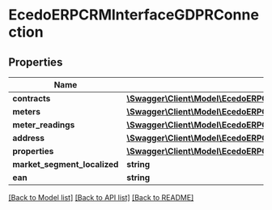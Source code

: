 # EcedoERPCRMInterfaceGDPRConnection

## Properties
Name | Type | Description | Notes
------------ | ------------- | ------------- | -------------
**contracts** | [**\Swagger\Client\Model\EcedoERPCRMInterfaceGDPRContract[]**](EcedoERPCRMInterfaceGDPRContract.md) |  | [optional] 
**meters** | [**\Swagger\Client\Model\EcedoERPCRMInterfaceGDPRMeter[]**](EcedoERPCRMInterfaceGDPRMeter.md) |  | [optional] 
**meter_readings** | [**\Swagger\Client\Model\EcedoERPCRMInterfaceGDPRMeterReading[]**](EcedoERPCRMInterfaceGDPRMeterReading.md) |  | [optional] 
**address** | [**\Swagger\Client\Model\EcedoERPCRMInterfaceGDPRAddress**](EcedoERPCRMInterfaceGDPRAddress.md) |  | [optional] 
**properties** | [**\Swagger\Client\Model\EcedoERPCRMInterfaceGDPRConnectionProperty[]**](EcedoERPCRMInterfaceGDPRConnectionProperty.md) |  | [optional] 
**market_segment_localized** | **string** |  | [optional] 
**ean** | **string** |  | [optional] 

[[Back to Model list]](../README.md#documentation-for-models) [[Back to API list]](../README.md#documentation-for-api-endpoints) [[Back to README]](../README.md)


